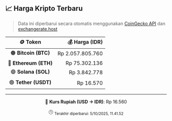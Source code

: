 

<!-- HARGA_KRIPTO -->
## 📈 Harga Kripto Terbaru

> Data ini diperbarui secara otomatis menggunakan [CoinGecko API](https://www.coingecko.com/) dan [exchangerate.host](https://exchangerate.host/)

<div align="center">

| 🪙 Token | 💰 Harga (IDR) |
|:------:|---------------:|
| 🟠 **Bitcoin (BTC)**   | Rp 2.057.805.760 |
| 🔵 **Ethereum (ETH)**  | Rp 75.302.136 |
| 🟣 **Solana (SOL)**    | Rp 3.842.778 |
| 🟢 **Tether (USDT)**   | Rp 16.570 |

---

💱 **Kurs Rupiah (USD → IDR)**: Rp 16.560

🕒 <sub>Terakhir diperbarui: 5/10/2025, 11.41.52</sub>

</div>
<!-- /HARGA_KRIPTO -->